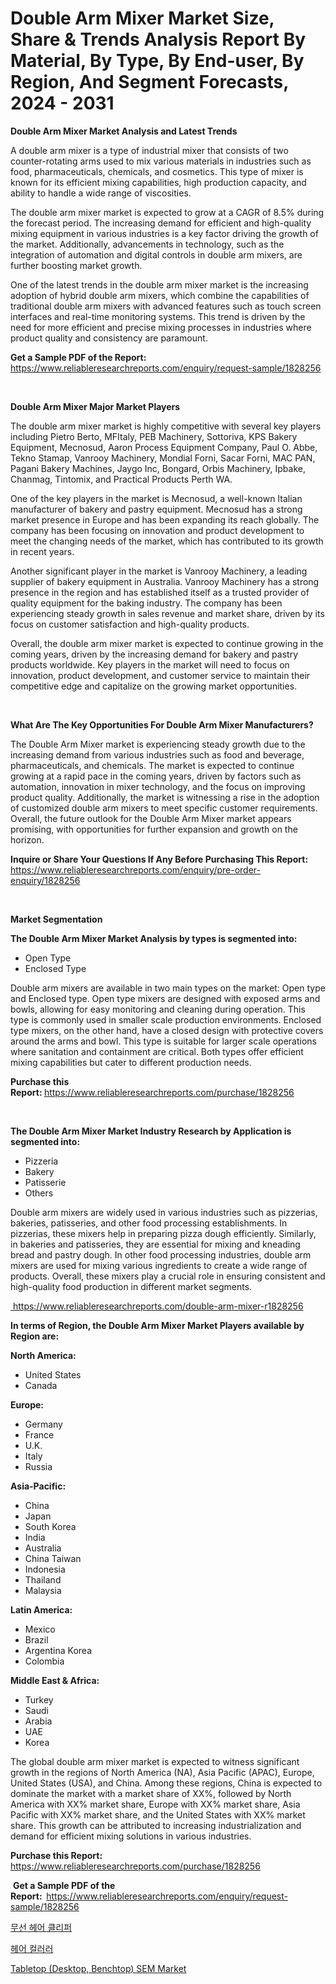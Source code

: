 <p><h1>Double Arm Mixer Market Size, Share & Trends Analysis Report By Material, By Type, By End-user, By Region, And Segment Forecasts, 2024 - 2031</h1></p><p><strong>Double Arm Mixer Market Analysis and Latest Trends</strong></p>
<p><p>A double arm mixer is a type of industrial mixer that consists of two counter-rotating arms used to mix various materials in industries such as food, pharmaceuticals, chemicals, and cosmetics. This type of mixer is known for its efficient mixing capabilities, high production capacity, and ability to handle a wide range of viscosities.</p><p>The double arm mixer market is expected to grow at a CAGR of 8.5% during the forecast period. The increasing demand for efficient and high-quality mixing equipment in various industries is a key factor driving the growth of the market. Additionally, advancements in technology, such as the integration of automation and digital controls in double arm mixers, are further boosting market growth.</p><p>One of the latest trends in the double arm mixer market is the increasing adoption of hybrid double arm mixers, which combine the capabilities of traditional double arm mixers with advanced features such as touch screen interfaces and real-time monitoring systems. This trend is driven by the need for more efficient and precise mixing processes in industries where product quality and consistency are paramount.</p></p>
<p><strong>Get a Sample PDF of the Report:&nbsp;</strong> <a href="https://www.reliableresearchreports.com/enquiry/request-sample/1828256">https://www.reliableresearchreports.com/enquiry/request-sample/1828256</a></p>
<p>&nbsp;</p>
<p><strong>Double Arm Mixer Major Market Players</strong></p>
<p><p>The double arm mixer market is highly competitive with several key players including Pietro Berto, MFItaly, PEB Machinery, Sottoriva, KPS Bakery Equipment, Mecnosud, Aaron Process Equipment Company, Paul O. Abbe, Tekno Stamap, Vanrooy Machinery, Mondial Forni, Sacar Forni, MAC PAN, Pagani Bakery Machines, Jaygo Inc, Bongard, Orbis Machinery, Ipbake, Chanmag, Tintomix, and Practical Products Perth WA.</p><p>One of the key players in the market is Mecnosud, a well-known Italian manufacturer of bakery and pastry equipment. Mecnosud has a strong market presence in Europe and has been expanding its reach globally. The company has been focusing on innovation and product development to meet the changing needs of the market, which has contributed to its growth in recent years.</p><p>Another significant player in the market is Vanrooy Machinery, a leading supplier of bakery equipment in Australia. Vanrooy Machinery has a strong presence in the region and has established itself as a trusted provider of quality equipment for the baking industry. The company has been experiencing steady growth in sales revenue and market share, driven by its focus on customer satisfaction and high-quality products.</p><p>Overall, the double arm mixer market is expected to continue growing in the coming years, driven by the increasing demand for bakery and pastry products worldwide. Key players in the market will need to focus on innovation, product development, and customer service to maintain their competitive edge and capitalize on the growing market opportunities.</p></p>
<p>&nbsp;</p>
<p><strong>What Are The Key Opportunities For Double Arm Mixer Manufacturers?</strong></p>
<p><p>The Double Arm Mixer market is experiencing steady growth due to the increasing demand from various industries such as food and beverage, pharmaceuticals, and chemicals. The market is expected to continue growing at a rapid pace in the coming years, driven by factors such as automation, innovation in mixer technology, and the focus on improving product quality. Additionally, the market is witnessing a rise in the adoption of customized double arm mixers to meet specific customer requirements. Overall, the future outlook for the Double Arm Mixer market appears promising, with opportunities for further expansion and growth on the horizon.</p></p>
<p><strong>Inquire or Share Your Questions If Any Before Purchasing This Report:</strong> <a href="https://www.reliableresearchreports.com/enquiry/pre-order-enquiry/1828256">https://www.reliableresearchreports.com/enquiry/pre-order-enquiry/1828256</a></p>
<p>&nbsp;</p>
<p><strong>Market Segmentation</strong></p>
<p><strong>The Double Arm Mixer Market Analysis by types is segmented into:</strong></p>
<p><ul><li>Open Type</li><li>Enclosed Type</li></ul></p>
<p><p>Double arm mixers are available in two main types on the market: Open type and Enclosed type. Open type mixers are designed with exposed arms and bowls, allowing for easy monitoring and cleaning during operation. This type is commonly used in smaller scale production environments. Enclosed type mixers, on the other hand, have a closed design with protective covers around the arms and bowl. This type is suitable for larger scale operations where sanitation and containment are critical. Both types offer efficient mixing capabilities but cater to different production needs.</p></p>
<p><strong>Purchase this Report:&nbsp;</strong><a href="https://www.reliableresearchreports.com/purchase/1828256">https://www.reliableresearchreports.com/purchase/1828256</a></p>
<p>&nbsp;</p>
<p><strong>The Double Arm Mixer Market Industry Research by Application is segmented into:</strong></p>
<p><ul><li>Pizzeria</li><li>Bakery</li><li>Patisserie</li><li>Others</li></ul></p>
<p><p>Double arm mixers are widely used in various industries such as pizzerias, bakeries, patisseries, and other food processing establishments. In pizzerias, these mixers help in preparing pizza dough efficiently. Similarly, in bakeries and patisseries, they are essential for mixing and kneading bread and pastry dough. In other food processing industries, double arm mixers are used for mixing various ingredients to create a wide range of products. Overall, these mixers play a crucial role in ensuring consistent and high-quality food production in different market segments.</p></p>
<p><a href="https://www.reliableresearchreports.com/double-arm-mixer-r1828256">&nbsp;https://www.reliableresearchreports.com/double-arm-mixer-r1828256</a></p>
<p><strong>In terms of Region, the Double Arm Mixer Market Players available by Region are:</strong></p>
<p>
    <p> <strong> North America: </strong>
        <ul>
            <li>United States</li>
            <li>Canada</li>
        </ul>
        </p> 
    <p> <strong> Europe: </strong>
        <ul>
            <li>Germany</li>
            <li>France</li>
            <li>U.K.</li>
            <li>Italy</li>
            <li>Russia</li>
        </ul>
        </p> 
    <p> <strong> Asia-Pacific: </strong>
        <ul>
            <li>China</li>
            <li>Japan</li>
            <li>South Korea</li>
            <li>India</li>
            <li>Australia</li>
            <li>China Taiwan</li>
            <li>Indonesia</li>
            <li>Thailand</li>
            <li>Malaysia</li>
        </ul>
        </p> 
    <p> <strong> Latin America: </strong>
        <ul>
            <li>Mexico</li>
            <li>Brazil</li>
            <li>Argentina Korea</li>
            <li>Colombia</li>
        </ul>
        </p> 
    <p> <strong> Middle East & Africa: </strong>
        <ul>
            <li>Turkey</li>
            <li>Saudi</li>
            <li>Arabia</li>
            <li>UAE</li>
            <li>Korea</li>
        </ul>
    </p>
    </p>
<p><p>The global double arm mixer market is expected to witness significant growth in the regions of North America (NA), Asia Pacific (APAC), Europe, United States (USA), and China. Among these regions, China is expected to dominate the market with a market share of XX%, followed by North America with XX% market share, Europe with XX% market share, Asia Pacific with XX% market share, and the United States with XX% market share. This growth can be attributed to increasing industrialization and demand for efficient mixing solutions in various industries.</p></p>
<p><strong>Purchase this Report: </strong><a href="https://www.reliableresearchreports.com/purchase/1828256">https://www.reliableresearchreports.com/purchase/1828256</a></p>
<p>&nbsp;<strong>Get a Sample PDF of the Report:&nbsp;&nbsp;</strong><a href="https://www.reliableresearchreports.com/enquiry/request-sample/1828256">https://www.reliableresearchreports.com/enquiry/request-sample/1828256</a></p>
<p><strong></strong></p>
<p><p><a href="https://medium.com/@thib_harou/%EB%AC%B4%EC%84%A0-%EB%A8%B8%EB%A6%AC-%EA%B9%8E%EB%8A%94-%EA%B8%B0%EA%B3%84-%EC%8B%9C%EC%9E%A5-2031%EB%85%84%EA%B9%8C%EC%A7%80%EC%9D%98-%ED%8A%B8%EB%A0%8C%EB%93%9C-%EC%98%88%EC%B8%A1-%EB%B0%8F-%EA%B2%BD%EC%9F%81-%EB%B6%84%EC%84%9D-77c2f4f3c05f">무선 헤어 클리퍼</a></p><p><a href="https://medium.com/@leatharoan20231/%ED%97%A4%EC%96%B4-%EC%BB%AC%EB%9F%AC-%EC%8B%9C%EC%9E%A5-%EA%B2%BD%EC%9F%81-%EB%B6%84%EC%84%9D-%EC%8B%9C%EC%9E%A5-%EB%8F%99%ED%96%A5-%EB%B0%8F-2031%EB%85%84%EA%B9%8C%EC%A7%80%EC%9D%98-%EC%98%88%EC%B8%A1-1a8049a20e2b">헤어 컬러러</a></p><p><a href="https://skillful-vermicelli-b89.notion.site/Tabletop-Desktop-Benchtop-SEM-Market-Competitive-Analysis-Market-Trends-and-Forecast-to-2031-e2ca4610db9c42eabf6282245ab574f6">Tabletop (Desktop, Benchtop) SEM Market</a></p></p>